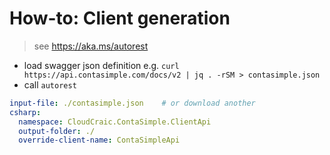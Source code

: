 # How-to: Client generation

> see https://aka.ms/autorest

* load swagger json definition
e.g.  `curl https://api.contasimple.com/docs/v2 | jq . -rSM > contasimple.json`
* call `autorest`

``` yaml
input-file: ./contasimple.json    # or download another
csharp:
  namespace: CloudCraic.ContaSimple.ClientApi
  output-folder: ./
  override-client-name: ContaSimpleApi
```